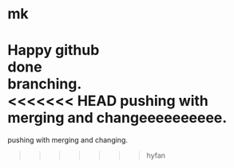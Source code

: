 # mk
  Happy github
  <br>
  done 
  <br>
  branching.
  <br>
<<<<<<< HEAD
  pushing with merging and changeeeeeeeeee.
=======
  pushing with merging and changing.
>>>>>>> hyfan
